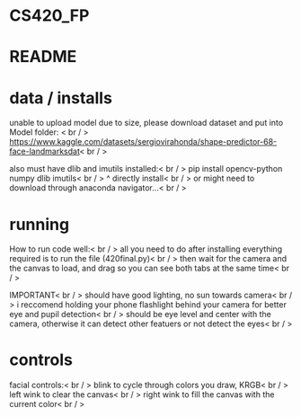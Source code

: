 # CS420_FP
# README

# data / installs
unable to upload model due to size, please download dataset and put into Model folder: < br / >
  https://www.kaggle.com/datasets/sergiovirahonda/shape-predictor-68-face-landmarksdat< br / >

also must have dlib and imutils installed:< br / >
  pip install opencv-python numpy dlib imutils< br / >
  ^ directly install< br / >
  or might need to download through anaconda navigator...< br / >
  
# running
How to run code well:< br / >
  all you need to do after installing everything required is to run the file (420final.py)< br / >
  then wait for the camera and the canvas to load, and drag so you can see both tabs at the same time< br / >

IMPORTANT< br / >
  should have good lighting, no sun towards camera< br / >
  i reccomend holding your phone flashlight behind your camera for better eye and pupil detection< br / >
  should be eye level and center with the camera, otherwise it can detect other featuers or not detect the eyes< br / >

# controls
facial controls:< br / >
  blink to cycle through colors you draw, KRGB< br / >
  left wink to clear the canvas< br / >
  right wink to fill the canvas with the current color< br / >
